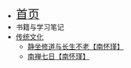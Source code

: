 * [<font size=5>首页</font>](/)
* 书籍与学习笔记
* [传统文化](/tradition/)
  * [静坐修道与长生不老【南怀瑾】](/tradition/nan1/)
  * [南禅七日【南怀瑾】](/tradition/nan2/)